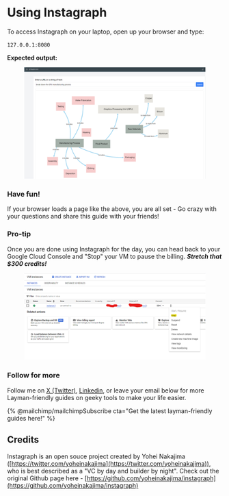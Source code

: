 # Using Instagraph

To access Instagraph on your laptop, open up your browser and type:

```
127.0.0.1:8080
```

**Expected output:**

<figure><img src="../.gitbook/assets/image (15).png" alt=""><figcaption></figcaption></figure>

### Have fun!

If your browser loads a page like the above, you are all set - Go crazy with your questions and share this guide with your friends!

### Pro-tip

Once you are done using Instagraph for the day, you can head back to your Google Cloud Console and "Stop" your VM to pause the billing. _**Stretch that $300 credits!**_

<figure><img src="../.gitbook/assets/image (18).png" alt=""><figcaption></figcaption></figure>

### Follow for more

Follow me on [X (Twitter)](https://twitter.com/stakesaurus), [Linkedin](https://www.linkedin.com/in/samuelclk/), or leave your email below for more Layman-friendly guides on geeky tools to make your life easier.

{% @mailchimp/mailchimpSubscribe cta="Get the latest layman-friendly guides here!" %}

## Credits

Instagraph is an open souce project created by Yohei Nakajima ([https://twitter.com/yoheinakajima](https://twitter.com/yoheinakajima)), who is best described as a "VC by day and builder by night". Check out the original Github page here - [https://github.com/yoheinakajima/instagraph](https://github.com/yoheinakajima/instagraph)

